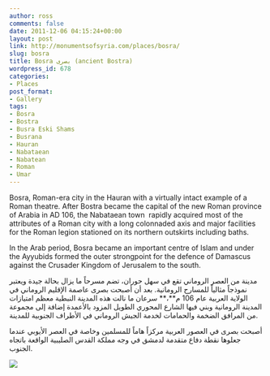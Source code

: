```yaml
---
author: ross
comments: false
date: 2011-12-06 04:15:24+00:00
layout: post
link: http://monumentsofsyria.com/places/bosra/
slug: bosra
title: Bosra بصرى (ancient Bostra)
wordpress_id: 678
categories:
- Places
post_format:
- Gallery
tags:
- Bosra
- Bostra
- Busra Eski Shams
- Busrana
- Hauran
- Nabataean
- Nabatean
- Roman
- Umar
---
```


Bosra, Roman-era city in the Hauran with a virtually intact example of a Roman theatre. After Bostra became the capital of the new Roman province of Arabia in AD 106, the Nabataean town  rapidly acquired most of the attributes of a Roman city with a long colonnaded axis and major facilities for the Roman legion stationed on its northern outskirts including baths.

In the Arab period, Bosra became an important centre of Islam and under the Ayyubids formed the outer strongpoint for the defence of Damascus against the Crusader Kingdom of Jerusalem to the south.


مدينة من العصر الروماني تقع في سهل حوران، تضم مسرحاً ما يزال بحالة جيدة ويعتبر نموذجاً مثالياً للمسارح الرومانية. بعد أن أصبحت بصرى عاصمة الإقليم الروماني في الولاية العربية عام 106 م**،** سرعان ما نالت هذه المدينة النبطية معظم امتيازات المدينة الرومانية وبني فيها الشارع المحوري الطويل المزود بالأعمدة إضافة إلى مجموعة من المرافق الضخمة والحمامات لخدمة الجيش الروماني في الأطراف الجنوبية للمدينة.




أصبحت بصرى في العصور العربية مركزاً هاماً للمسلمين وخاصة في العصر الأيوبي عندما جعلوها نقطة دفاع متقدمة لدمشق في وجه مملكة القدس الصليبية الواقعة باتجاه الجنوب.




![](http://monumentsofsyria.com/nextgen-attach_to_post/preview/id--5301)
